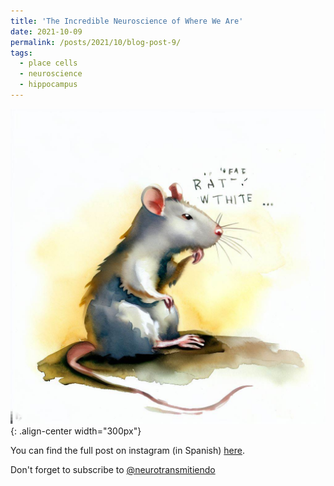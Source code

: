 ```yaml
---
title: 'The Incredible Neuroscience of Where We Are'
date: 2021-10-09
permalink: /posts/2021/10/blog-post-9/
tags:
  - place cells
  - neuroscience
  - hippocampus
---
```

![Rat thinking](/images/rat.jpeg){: .align-center width="300px"}

You can find the full post on instagram (in Spanish) [here](https://www.instagram.com/p/CbN7qTIOkKL/). 

Don't forget to subscribe to [@neurotransmitiendo](https://www.instagram.com/neurotransmitiendo/)